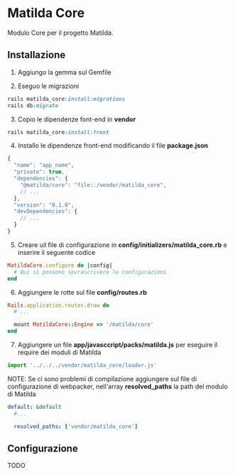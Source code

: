 # Matilda Core

Modulo Core per il progetto Matilda.

## Installazione

1. Aggiungo la gemma sul Gemfile

2. Eseguo le migrazioni

```ruby
rails matilda_core:install:migrations
rails db:migrate
```

3. Copio le dipendenze font-end in **vendor**

```ruby
rails matilda_core:install:front
```

4. Installo le dipendenze front-end modificando il file **package.json**

```js
{
  "name": "app_name",
  "private": true,
  "dependencies": {
    "@matilda/core": "file:./vendor/matilda_core",
    // ...
  },
  "version": "0.1.0",
  "devDependencies": {
    // ...
  }
}
```

5. Creare uil file di configurazione in **config/initializers/matilda_core.rb** e inserire il seguente codice

```ruby
MatildaCore.configure do |config|
  # Qui si possono sovrascrivere le configurazioni
end
```

6. Aggiungere le rotte sul file **config/routes.rb**

```ruby
Rails.application.routes.draw do
  # ...

  mount MatildaCore::Engine => '/matilda/core'
end
```

7. Aggiungere un file **app/javasccript/packs/matilda.js** per eseguire il require dei moduli di Matilda

```javascript
import '../../../vendor/matilda_core/loader.js'
```

NOTE: Se ci sono problemi di compilazione aggiungere sul file di configurazione di webpacker, nell'array **resolved_paths** la path del modulo di Matilda

```yaml
default: &default
  #...

  resolved_paths: ['vendor/matilda_core']
```

## Configurazione

TODO
